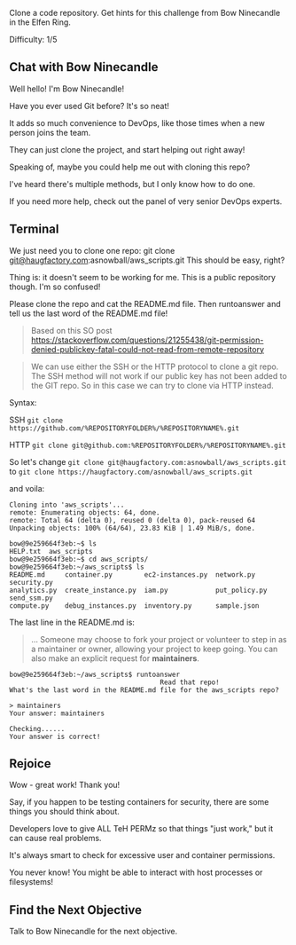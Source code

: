 Clone a code repository. Get hints for this challenge from Bow Ninecandle in the Elfen Ring.

Difficulty: 1/5

## Chat with Bow Ninecandle
Well hello! I'm Bow Ninecandle!

Have you ever used Git before? It's so neat!

It adds so much convenience to DevOps, like those times when a new person joins the team.

They can just clone the project, and start helping out right away!

Speaking of, maybe you could help me out with cloning this repo?

I've heard there's multiple methods, but I only know how to do one.

If you need more help, check out the panel of very senior DevOps experts.

## Terminal
We just need you to clone one repo: git clone git@haugfactory.com:asnowball/aws_scripts.git 
This should be easy, right?

Thing is: it doesn't seem to be working for me. This is a public repository though. I'm so confused!

Please clone the repo and cat the README.md file.
Then runtoanswer and tell us the last word of the README.md file!

> Based on this SO post
https://stackoverflow.com/questions/21255438/git-permission-denied-publickey-fatal-could-not-read-from-remote-repository

> We can use either the SSH or the HTTP protocol to clone a git repo. The SSH method will not work if our public key has not been added to the GIT repo. So in this case we can try to clone via HTTP instead.

Syntax:

SSH
`git clone https://github.com/%REPOSITORYFOLDER%/%REPOSITORYNAME%.git`

HTTP
`git clone git@github.com:%REPOSITORYFOLDER%/%REPOSITORYNAME%.git`

So let's change
`git clone git@haugfactory.com:asnowball/aws_scripts.git`
to
`git clone https://haugfactory.com/asnowball/aws_scripts.git`

and voila:

```
Cloning into 'aws_scripts'...
remote: Enumerating objects: 64, done.
remote: Total 64 (delta 0), reused 0 (delta 0), pack-reused 64
Unpacking objects: 100% (64/64), 23.83 KiB | 1.49 MiB/s, done.

bow@9e259664f3eb:~$ ls
HELP.txt  aws_scripts
bow@9e259664f3eb:~$ cd aws_scripts/
bow@9e259664f3eb:~/aws_scripts$ ls
README.md     container.py        ec2-instances.py  network.py     security.py
analytics.py  create_instance.py  iam.py            put_policy.py  send_ssm.py
compute.py    debug_instances.py  inventory.py      sample.json
```

The last line in the README.md is:
>...  Someone may choose to fork your project or volunteer to step in as a maintainer or owner, allowing your project to keep going. You can also make an explicit request for **maintainers**.

```
bow@9e259664f3eb:~/aws_scripts$ runtoanswer 
                                      Read that repo!
What's the last word in the README.md file for the aws_scripts repo?

> maintainers
Your answer: maintainers

Checking......
Your answer is correct!
```
## Rejoice

Wow - great work! Thank you!

Say, if you happen to be testing containers for security, there are some things you should think about.

Developers love to give ALL TeH PERMz so that things "just work," but it can cause real problems.

It's always smart to check for excessive user and container permissions.

You never know! You might be able to interact with host processes or filesystems!

## Find the Next Objective

Talk to Bow Ninecandle for the next objective.